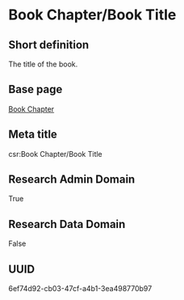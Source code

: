 # Book Chapter/Book Title
## Short definition
The title of the book.
## Base page
[Book Chapter](../../Objects/Book%20Chapter.md)
## Meta title
csr:Book Chapter/Book Title
## Research Admin Domain
True
## Research Data Domain
False
## UUID
6ef74d92-cb03-47cf-a4b1-3ea498770b97
